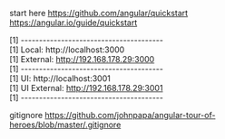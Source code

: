 start here
https://github.com/angular/quickstart
https://angular.io/guide/quickstart



[1]  ---------------------------------------  
[1]        Local: http://localhost:3000  
[1]     External: http://192.168.178.29:3000  
[1]  ---------------------------------------  
[1]           UI: http://localhost:3001  
[1]  UI External: http://192.168.178.29:3001  
[1]  ---------------------------------------  

gitignore
https://github.com/johnpapa/angular-tour-of-heroes/blob/master/.gitignore

